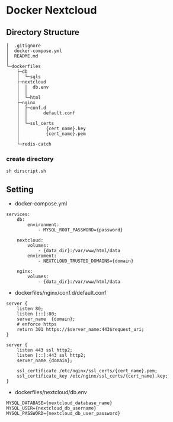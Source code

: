 # Docker Nextcloud
## Directory Structure
```
│  .gitignore
│  docker-compose.yml
│  README.md
│
└─dockerfiles
    ├─db
    │  └─sqls
    ├─nextcloud
    │  │  db.env
    │  │
    │  └─html
    ├─nginx
    │  ├─conf.d
    │  │      default.conf
    │  │
    │  └─ssl_certs
    │          {cert_name}.key
    │          {cert_name}.pem
    │
    └─redis-catch
```
### create directory
```
sh dirscript.sh
```
## Setting
- docker-compose.yml
```
services:
    db:
        environment:
            - MYSQL_ROOT_PASSWORD={password}
    
    nextcloud:
        volumes:
            - {data_dir}:/var/www/html/data
        enviroment:
            - NEXTCLOUD_TRUSTED_DOMAINS={domain}
    
    nginx:
        volumes:
            - {data_dir}:/var/www/html/data
```

- dockerfiles/nginx/conf.d/default.conf
```
server {
    listen 80;
    listen [::]:80;
    server_name  {domain};
    # enforce https
    return 301 https://$server_name:443$request_uri;
}

server {
    listen 443 ssl http2;
    listen [::]:443 ssl http2;
    server_name {domain};

    ssl_certificate /etc/nginx/ssl_certs/{cert_name}.pem;
    ssl_certificate_key /etc/nginx/ssl_certs/{cert_name}.key;
}
```

- dockerfiles/nextcloud/db.env
```
MYSQL_DATABASE={nextcloud_database_name}
MYSQL_USER={nextcloud_db_username}
MYSQL_PASSWORD={nextcloud_db_user_password}
```